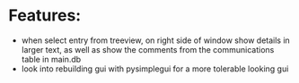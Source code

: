 **<h1>Features:</h1>**

- when select entry from treeview, on right side of window show details in larger text, as well as show the comments from the communications table in main.db
- look into rebuilding gui with pysimplegui for a more tolerable looking gui
